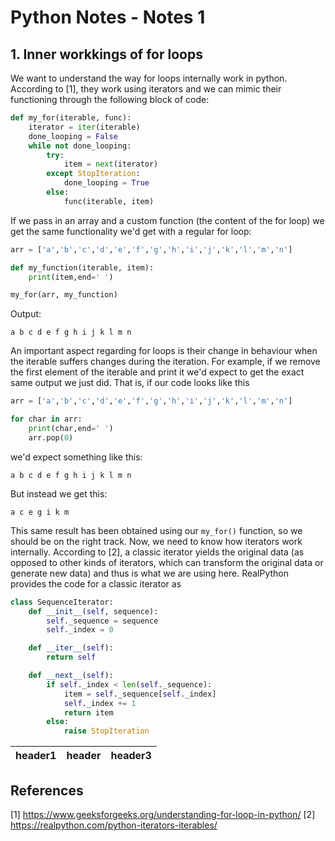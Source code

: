 # Python Notes - Notes 1

## 1. Inner workkings of for loops

We want to understand the way for loops internally work in python. According to [1], they work using iterators and we can mimic their functioning through the following block of code:
```python
def my_for(iterable, func):
    iterator = iter(iterable)
    done_looping = False
    while not done_looping:
        try:
            item = next(iterator)
        except StopIteration:
            done_looping = True
        else:
            func(iterable, item)
```
If we pass in an array and a custom function (the content of the for loop) we get the same functionality we'd get with a regular for loop:
```python
arr = ['a','b','c','d','e','f','g','h','i','j','k','l','m','n']

def my_function(iterable, item):
    print(item,end=' ')

my_for(arr, my_function)
```
Output:
```
a b c d e f g h i j k l m n
```
An important aspect regarding for loops is their change in behaviour when the iterable suffers changes during the iteration. For example, if we remove the first element of the iterable and print it we'd expect to get the exact same output we just did. That is, if our code looks like this
```python
arr = ['a','b','c','d','e','f','g','h','i','j','k','l','m','n']

for char in arr:
    print(char,end=' ')
    arr.pop(0)
```
we'd expect something like this:
```
a b c d e f g h i j k l m n
```
But instead we get this:
```
a c e g i k m
```
This same result has been obtained using our `my_for()` function, so we should be on the right track. Now, we need to know how iterators work internally. According to [2], a classic iterator yields the original data (as opposed to other kinds of iterators, which can transform the original data or generate new data) and thus is what we are using here. RealPython provides the code for a classic iterator as
```python
class SequenceIterator:
    def __init__(self, sequence):
        self._sequence = sequence
        self._index = 0

    def __iter__(self):
        return self

    def __next__(self):
        if self._index < len(self._sequence):
            item = self._sequence[self._index]
            self._index += 1
            return item
        else:
            raise StopIteration
```

|header1|header|header3|
|-------|------|-------|

## References
[1] https://www.geeksforgeeks.org/understanding-for-loop-in-python/
[2] https://realpython.com/python-iterators-iterables/
















